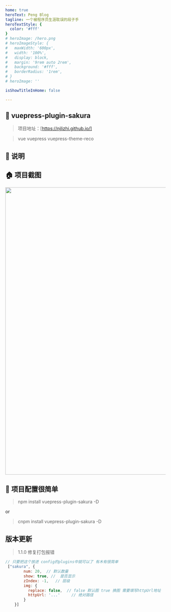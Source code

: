```yaml
---
home: true
heroText: Peng Blog
tagline: 一个被程序员生涯耽误的段子手
heroTextStyle: {
  color: '#fff'
}
# heroImage: /hero.png
# heroImageStyle: {
#   maxWidth: '600px',
#   width: '100%',
#   display: block,
#   margin: '9rem auto 2rem',
#   background: '#fff',
#   borderRadius: '1rem',
# }
# heroImage: ''

isShowTitleInHome: false

---
```


## 💌 vuepress-plugin-sakura

> 项目地址：[https://njlizhi.github.io/]

> vue vuepress vuepress-theme-reco 

## 📢 说明

## 🏠 项目截图
<p align="center">
  <img width="900" src="http://www.zpzpup.com/assets/image/blog04.png">
</p>


## 📎 项目配置很简单
> npm install vuepress-plugin-sakura -D

or

>cnpm install vuepress-plugin-sakura -D

## 版本更新
> 1.1.0 修复打包报错

```js
// 只要把这个放进 config的plugins中就可以了 有木有很简单
 ["sakura", {
        num: 20,  // 默认数量
        show: true, //  是否显示
        zIndex: -1,   // 层级
        img: {
          replace: false,  // false 默认图 true 换图 需要填写httpUrl地址
          httpUrl: '...'     // 绝对路径
        }     
    }]
```




